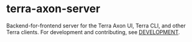 # terra-axon-server
Backend-for-frontend server for the Terra Axon UI, Terra CLI, and other Terra clients. For development and contributing, see [DEVELOPMENT](DEVELOPMENT.md).


